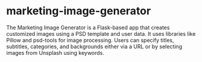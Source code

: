 # marketing-image-generator
The Marketing Image Generator is a Flask-based app that creates customized images using a PSD template and user data. It uses libraries like Pillow and psd-tools for image processing. Users can specify titles, subtitles, categories, and backgrounds either via a URL or by selecting images from Unsplash using keywords.
